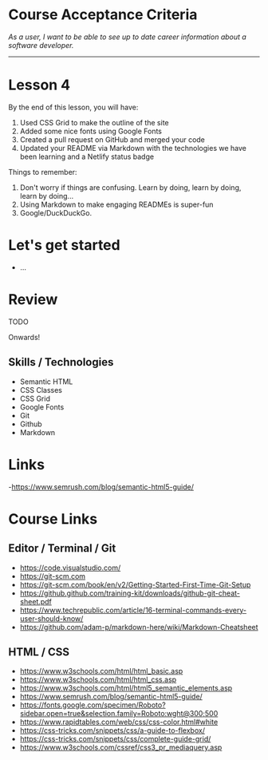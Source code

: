 # Course Acceptance Criteria

_As a user, I want to be able to see up to date career information about a software developer._

---

# Lesson 4

By the end of this lesson, you will have:

1. Used CSS Grid to make the outline of the site
2. Added some nice fonts using Google Fonts
3. Created a pull request on GitHub and merged your code
4. Updated your README via Markdown with the technologies we have been learning and a Netlify status badge

Things to remember:

1. Don't worry if things are confusing. Learn by doing, learn by doing, learn by doing...
2. Using Markdown to make engaging READMEs is super-fun
3. Google/DuckDuckGo.

# Let's get started

- ...

# Review

TODO

Onwards!

## Skills / Technologies

- Semantic HTML
- CSS Classes
- CSS Grid
- Google Fonts
- Git
- Github
- Markdown

# Links

-https://www.semrush.com/blog/semantic-html5-guide/

# Course Links

## Editor / Terminal / Git

- https://code.visualstudio.com/
- https://git-scm.com
- https://git-scm.com/book/en/v2/Getting-Started-First-Time-Git-Setup
- https://github.github.com/training-kit/downloads/github-git-cheat-sheet.pdf
- https://www.techrepublic.com/article/16-terminal-commands-every-user-should-know/
- https://github.com/adam-p/markdown-here/wiki/Markdown-Cheatsheet

## HTML / CSS

- https://www.w3schools.com/html/html_basic.asp
- https://www.w3schools.com/html/html_css.asp
- https://www.w3schools.com/html/html5_semantic_elements.asp
- https://www.semrush.com/blog/semantic-html5-guide/
- https://fonts.google.com/specimen/Roboto?sidebar.open=true&selection.family=Roboto:wght@300;500
- https://www.rapidtables.com/web/css/css-color.html#white
- https://css-tricks.com/snippets/css/a-guide-to-flexbox/
- https://css-tricks.com/snippets/css/complete-guide-grid/
- https://www.w3schools.com/cssref/css3_pr_mediaquery.asp

